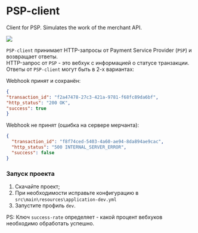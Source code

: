 # PSP-client

Client for PSP. Simulates the work of the merchant API.

<img src="https://img.shields.io/badge/JDK_Version-v21.х-orange">   

`PSP-client` принимает HTTP-запросы от Payment Service Provider (`PSP`) и возвращает ответы.  
HTTP-запрос от `PSP` - это вебхук с информацией о статусе транзакции.  
Ответы от `PSP-client` могут быть в 2-х вариантах:

Webhook принят и сохранён:
```json
{
"transaction_id": "f2a47478-27c3-421a-9781-f68fc89da6bf",
"http_status": "200 OK",
"success": true
}
```
Webhook не принят (ошибка на сервере мерчанта):
```json
{
  "transaction_id": "f8f74ced-5403-4a60-ae94-8da894ae9cac",
  "http_status": "500 INTERNAL_SERVER_ERROR",
  "success": false
}
```

### Запуск проекта

1) Скачайте проект;
2) При необходимости исправьте конфигурацию в `src\main\resources\application-dev.yml`
3) Запустите профиль `dev`.

PS: Ключ `success-rate` определяет - какой процент вебхуков необходимо обработать успешно. 

